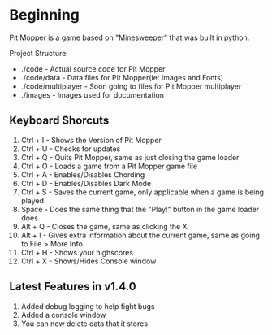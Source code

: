 # Beginning

Pit Mopper is a game based on "Minesweeper" that was built in python.

Project Structure:

- ./code - Actual source code for Pit Mopper
- ./code/data - Data files for Pit Mopper(ie: Images and Fonts)
- ./code/multiplayer - Soon going to files for Pit Mopper multiplayer
- ./images - Images used for documentation

## Keyboard Shorcuts

1. Ctrl + I - Shows the Version of Pit Mopper
2. Ctrl + U - Checks for updates
3. Ctrl + Q - Quits Pit Mopper, same as just closing the game loader
4. Ctrl + O - Loads a game from a Pit Mopper game file
5. Ctrl + A - Enables/Disables Chording
6. Ctrl + D - Enables/Disables Dark Mode
7. Ctrl + S - Saves the current game, only applicable when a game is being played
8. Space - Does the same thing that the "Play!" button in the game loader does
9. Alt + Q - Closes the game, same as clicking the X
10. Alt + I - Gives extra information about the current game, same as going to File > More Info
11. Ctrl + H - Shows your highscores
12. Ctrl + X - Shows/Hides Console window

## Latest Features in v1.4.0

1. Added debug logging to help fight bugs
2. Added a console window
3. You can now delete data that it stores
